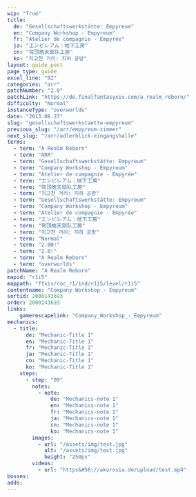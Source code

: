 ```yaml
---
wip: "True"
title:
  de: "Gesellschaftswerkstätte: Empyreum"
  en: "Company Workshop - Empyreum"
  fr: "Atelier de compagnie - Empyrée"
  ja: "エンピレアム：地下工房"
  cn: "穹顶皓天部队工房"
  ko: "지고천 거리: 지하 공방"
layout: guide_post
page_type: guide
excel_line: "92"
categories: "arr"
patchNumber: "2.0"
patchLink: "https://de.finalfantasyxiv.com/a_realm_reborn/"
difficulty: "Normal"
instanceType: "overworlds"
date: "2013.08.27"
slug: "gesellschaftswerkstaette-empyreum"
previous_slug: "/arr/empyreum-zimmer"
next_slug: "/arr/adlerblick-eingangshalle"
terms:
  - term: "A Realm Reborn"
  - term: "ARR"
  - term: "Gesellschaftswerkstätte: Empyreum"
  - term: "Company Workshop - Empyreum"
  - term: "Atelier de compagnie - Empyrée"
  - term: "エンピレアム：地下工房"
  - term: "穹顶皓天部队工房"
  - term: "지고천 거리: 지하 공방"
  - term: "Gesellschaftswerkstätte: Empyreum"
  - term: "Company Workshop - Empyreum"
  - term: "Atelier de compagnie - Empyrée"
  - term: "エンピレアム：地下工房"
  - term: "穹顶皓天部队工房"
  - term: "지고천 거리: 지하 공방"
  - term: "Normal"
  - term: "2.00!"
  - term: "2.0!"
  - term: "A Realm Reborn"
  - term: "overworlds"
patchName: "A Realm Reborn"
mapid: "r1i5"
mappath: "ffxiv/roc_r1/ind/r1i5/level/r1i5"
contentname: "Company Workshop - Empyreum"
sortid: 2000143693
order: 2000143693
links:
    gamerescapelink: "Company_Workshop_-_Empyreum"
mechanics:
  - title:
      de: "Mechanic-Title 1"
      en: "Mechanic-Title 1"
      fr: "Mechanic-Title 1"
      ja: "Mechanic-Title 1"
      cn: "Mechanic-Title 1"
      ko: "Mechanic-Title 1"
    steps:
      - step: "09"
        notes:
          - note:
              de: "Mechanics-note 1"
              en: "Mechanics-note 1"
              fr: "Mechanics-note 1"
              ja: "Mechanics-note 1"
              cn: "Mechanics-note 1"
              ko: "Mechanics-note 1"
        images:
          - url: "/assets/img/test.jpg"
            alt: "/assets/img/test.jpg"
            height: "250px"
        videos:
          - url: "https&#58;//akurosia.de/upload/test.mp4"
bosses:
adds:
---
```

